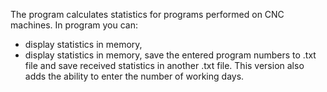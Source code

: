 The program calculates statistics for programs performed on CNC machines.
In program you can:
- display statistics in memory,
- display statistics in memory, save the entered program numbers to .txt file 
  and save received statistics in another .txt file.
This version also adds the ability to enter the number of working days. 
